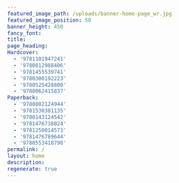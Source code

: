 ```yaml
---
featured_image_path: /uploads/banner-home-page_wr.jpg
featured_image_position: 50
banner_height: 450
fancy_font:
title:
page_heading:
Hardcover:
  - '9781101947241'
  - '9780812988406'
  - '9781455539741'
  - '9780300192223'
  - '9780525428800'
  - '9780062415837'
Paperback:
  - '9780802124944'
  - '9781530381135'
  - '9780143124542'
  - '9781476738024'
  - '9781250014573'
  - '9781476789644'
  - '9780553418798'
permalink: /
layout: home
description:
regenerate: true
---
```



